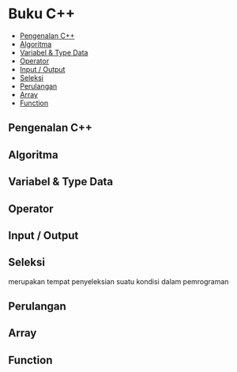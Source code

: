 # Buku C++ 

<!-- vim-markdown-toc GFM -->

* [Pengenalan C++](#pengenalan-c)
* [Algoritma](#algoritma)
* [Variabel & Type Data](#variabel--type-data)
* [Operator](#operator)
* [Input / Output](#input--output)
* [Seleksi](#seleksi)
* [Perulangan](#perulangan)
* [Array](#array)
* [Function](#function)

<!-- vim-markdown-toc -->

## Pengenalan C++ 
<!-- tolong diisi -->
## Algoritma
<!-- tolong diisi -->
## Variabel & Type Data
<!-- tolong diisi -->
## Operator
<!-- tolong diisi -->
## Input / Output
<!-- tolong diisi -->
## Seleksi
merupakan tempat penyeleksian suatu kondisi dalam pemrograman
## Perulangan
<!-- tolong diisi -->
## Array
<!-- tolong diisi -->
## Function
<!-- tolong diisi -->
